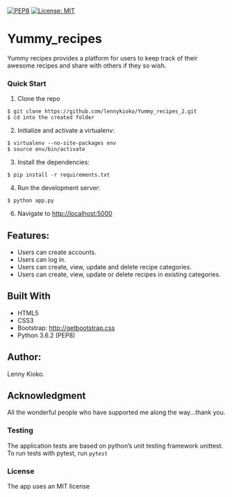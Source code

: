 
[![PEP8](https://img.shields.io/badge/code%20style-pep8-orange.svg)](https://www.python.org/dev/peps/pep-0008/)
[![License: MIT](https://img.shields.io/badge/License-MIT-yellow.svg)](https://opensource.org/licenses/MIT)


# Yummy_recipes

Yummy recipes provides a platform for users to keep track of their awesome recipes and share with others if they so wish.

### Quick Start

1. Clone the repo
  ```
  $ git clone https://github.com/lennykioko/Yummy_recipes_2.git
  $ cd into the created folder
  ```
  
2. Initialize and activate a virtualenv:
  ```
  $ virtualenv --no-site-packages env
  $ source env/bin/activate
  ```

3. Install the dependencies:
  ```
  $ pip install -r requirements.txt
  ```

4. Run the development server:
  ```
  $ python app.py
  ```

6. Navigate to [http://localhost:5000](http://localhost:5000)


## Features:
* Users can  create accounts.
* Users can log in.
* Users can create, view, update and delete recipe categories.
* Users can create, view, update or delete recipes in existing categories.


## Built With
* HTML5
* CSS3
* Bootstrap: http://getbootstrap.css
* Python 3.6.2 (PEP8)


## Author:
Lenny Kioko.

## Acknowledgment
All the wonderful people who have supported me along the way...thank you.


### Testing
The application tests are based on python’s unit testing framework unittest.
To run tests with pytest, run `pytest`

### License
The app uses an MIT license
